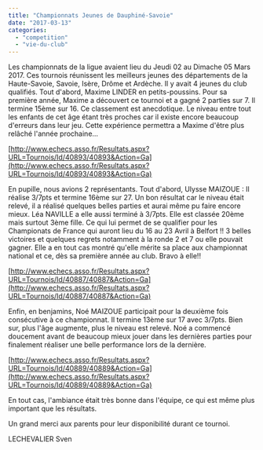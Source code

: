```yaml
---
title: "Championnats Jeunes de Dauphiné-Savoie"
date: "2017-03-13"
categories: 
  - "competition"
  - "vie-du-club"
---
```


Les championnats de la ligue avaient lieu du Jeudi 02 au Dimache 05 Mars 2017. Ces tournois réunissent les meilleurs jeunes des départements de la Haute-Savoie, Savoie, Isère, Drôme et Ardèche. Il y avait 4 jeunes du club qualifiés. Tout d'abord, Maxime LINDER en petits-poussins. Pour sa première année, Maxime a découvert ce tournoi et a gagné 2 parties sur 7. Il termine 15ème sur 16. Ce classement est anecdotique. Le niveau entre tout les enfants de cet âge étant très proches car il existe encore beaucoup d'erreurs dans leur jeu. Cette expérience permettra a Maxime d'être plus relâché l'année prochaine...

[http://www.echecs.asso.fr/Resultats.aspx?URL=Tournois/Id/40893/40893&Action=Ga](http://www.echecs.asso.fr/Resultats.aspx?URL=Tournois/Id/40893/40893&Action=Ga)

En pupille, nous avions 2 représentants. Tout d'abord, Ulysse MAIZOUE : Il réalise 3/7pts et termine 16ème sur 27. Un bon résultat car le niveau était relevé, il a réalisé quelques belles parties et aurai même pu faire encore mieux. Léa NAVILLE a elle aussi terminé à 3/7pts. Elle est classée 20ème mais surtout 3ème fille. Ce qui lui permet de se qualifier pour les Championats de France qui auront lieu du 16 au 23 Avril à Belfort !! 3 belles victoires et quelques regrets notamment à la ronde 2 et 7 ou elle pouvait gagner. Elle a en tout cas montré qu'elle mérite sa place aux championnat national et ce, dès sa première année au club. Bravo à elle!!

[http://www.echecs.asso.fr/Resultats.aspx?URL=Tournois/Id/40887/40887&Action=Ga](http://www.echecs.asso.fr/Resultats.aspx?URL=Tournois/Id/40887/40887&Action=Ga)

Enfin, en benjamins, Noé MAIZOUE participait pour la deuxième fois consécutive à ce championnat. Il termine 13ème sur 17 avec 3/7pts. Bien sur, plus l'âge augmente, plus le niveau est relevé. Noé a commencé doucement avant de beaucoup mieux jouer dans les dernières parties pour finalement réaliser une belle performance lors de la dernière.

[http://www.echecs.asso.fr/Resultats.aspx?URL=Tournois/Id/40889/40889&Action=Ga](http://www.echecs.asso.fr/Resultats.aspx?URL=Tournois/Id/40889/40889&Action=Ga)

En tout cas, l'ambiance était très bonne dans l'équipe, ce qui est même plus important que les résultats.

Un grand merci aux parents pour leur disponibilité durant ce tournoi.

LECHEVALIER Sven
